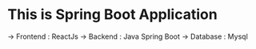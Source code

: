 # This is Spring Boot Application

-> Frontend : ReactJs
-> Backend : Java Spring Boot
-> Database : Mysql
